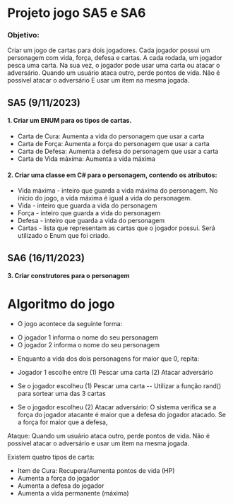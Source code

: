 # Projeto jogo SA5 e SA6

### Objetivo:
Criar um jogo de cartas para dois jogadores.
Cada jogador possui um personagem com vida, força, defesa e cartas. A cada rodada, um jogador pesca uma carta.
Na sua vez, o jogador pode usar uma carta ou atacar o adversário.
Quando um usuário ataca outro, perde pontos de vida.
Não é possivel atacar o adversário E usar um item na mesma jogada.

## SA5 (9/11/2023)
#### 1. Criar um ENUM para os tipos de cartas.
- Carta de Cura: Aumenta a vida do personagem que usar a carta
- Carta de Força: Aumenta a força do personagem que usar a carta
- Carta de Defesa: Aumenta a defesa do personagem que usar a carta
- Carta de Vida máxima: Aumenta a vida máxima
  
#### 2. Criar uma classe em C# para o personagem, contendo os atributos:
- Vida máxima - inteiro que guarda a vida máxima do personagem. No ínicio do jogo, a vida máxima é igual a vida do personagem.
- Vida - inteiro que guarda a vida do personagem
- Força - inteiro que guarda a vida do personagem
- Defesa - inteiro que guarda a vida do personagem
- Cartas - lista que representam as cartas que o jogador possui. Será utilizado o Enum que foi criado.

## SA6 (16/11/2023)
#### 3. Criar construtores para o personagem

# Algoritmo do jogo
* O jogo acontece da seguinte forma:
- O jogador 1 informa o nome do seu personagem
- O jogador 2 informa o nome do seu personagem

* Enquanto a vida dos dois personagens for maior que 0, repita:
- Jogador 1 escolhe entre (1) Pescar uma carta (2) Atacar adversário
- Se o jogador escolheu (1) Pescar uma carta
-- Utilizar a função rand() para sortear uma das 3 cartas 

- Se o jogador escolheu (2) Atacar adversário:
  O sistema verifica se a força do jogador atacante é maior que a defesa do jogador atacado.
  Se a força for maior que a defesa,  

Ataque:
Quando um usuário ataca outro, perde pontos de vida.
Não é possivel atacar o adversário e usar um item na mesma jogada.


Existem quatro tipos de carta:
- Item de Cura: Recupera/Aumenta pontos de vida (HP)
- Aumenta a força do jogador
- Aumenta a defesa do jogador
- Aumenta a vida permanente (máxima)
